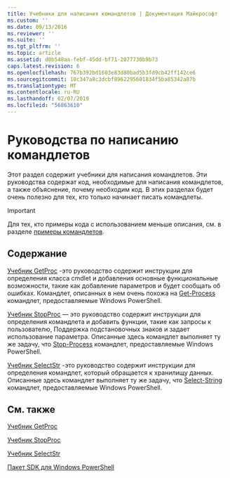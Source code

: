 ```yaml
---
title: Учебники для написания командлетов | Документация Майкрософт
ms.custom: ''
ms.date: 09/13/2016
ms.reviewer: ''
ms.suite: ''
ms.tgt_pltfrm: ''
ms.topic: article
ms.assetid: d0b548aa-febf-45dd-bf71-2077730b9b73
caps.latest.revision: 6
ms.openlocfilehash: 767b392bd1603e83d80bad5b3fd9cb42ff142ce6
ms.sourcegitcommit: 10c347a8c3dcbf8962295601834f5ba85342a87b
ms.translationtype: MT
ms.contentlocale: ru-RU
ms.lasthandoff: 02/07/2019
ms.locfileid: "56863610"
---
```

# <a name="tutorials-for-writing-cmdlets"></a>Руководства по написанию командлетов

Этот раздел содержит учебники для написания командлетов. Эти руководства содержат код, необходимые для написания командлетов, а также объяснение, почему необходим код. В этих разделах будет очень полезно для тех, кто только начинает писать командлеты.

> [!IMPORTANT]
> Для тех, кто примеры кода с использованием меньше описания, см. в разделе [примеры командлетов](./cmdlet-samples.md).

## <a name="in-this-section"></a>Содержание

[Учебник GetProc](./getproc-tutorial.md) -это руководство содержит инструкции для определения класса cmdlet и добавления основные функциональные возможности, такие как добавление параметров и будет сообщать об ошибках. Командлет, описанных в нем очень похожа на [Get-Process](/powershell/module/Microsoft.PowerShell.Management/Get-Process) командлет, предоставляемые Windows PowerShell.

[Учебник StopProc](./stopproc-tutorial.md) — это руководство содержит инструкции для определения командлета и добавить функции, такие как запросы к пользователю, Поддержка подстановочных знаков и задает использование параметра. Описанные здесь командлет выполняет ту же задачу, что [Stop-Process](/powershell/module/Microsoft.PowerShell.Management/Stop-Process) командлет, предоставляемые Windows PowerShell.

[Учебник SelectStr](./selectstr-tutorial.md) -это руководство содержит инструкции для определения командлет, который обращается к хранилищу данных. Описанные здесь командлет выполняет ту же задачу, что [Select-String](/powershell/module/microsoft.powershell.utility/select-string) командлет, предоставляемые Windows PowerShell.

## <a name="see-also"></a>См. также

[Учебник GetProc](./getproc-tutorial.md)

[Учебник StopProc](./stopproc-tutorial.md)

[Учебник SelectStr](./selectstr-tutorial.md)

[Пакет SDK для Windows PowerShell](../windows-powershell-reference.md)
